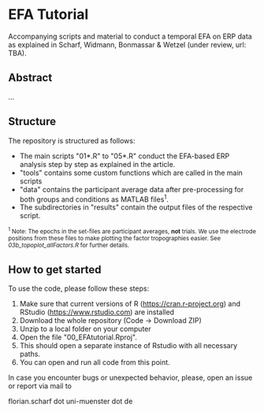 # EFA Tutorial
Accompanying scripts and material to conduct a temporal EFA on ERP data as explained in Scharf, Widmann, Bonmassar & Wetzel (under review, url: TBA).

## Abstract
...

## Structure 
The repository is structured as follows:
- The main scripts "01*.R" to "05*.R" conduct the EFA-based ERP analysis step by step as explained in the article.
- "tools" contains some custom functions which are called in the main scripts
- "data" contains the participant average data after pre-processing for both groups and conditions as MATLAB files<sup>1</sup>. 
- The subdirectories in "results" contain the output files of the respective script.

<sub><sup>1</sup> Note: The epochs in the set-files are participant averages, **not** trials. We use the electrode positions from these files to make plotting the factor tropographies easier. See *03b_topoplot_allFactors.R* for further details.</sub> 

## How to get started
To use the code, please follow these steps:
1. Make sure that current versions of R (https://cran.r-project.org) and RStudio (https://www.rstudio.com) are installed 
2. Download the whole repository (Code -> Download ZIP)
3. Unzip to a local folder on your computer
4. Open the file "00_EFAtutorial.Rproj". 
5. This should open a separate instance of Rstudio with all necessary paths.
6. You can open and run all code from this point.

In case you encounter bugs or unexpected behavior, please, open an issue or report via mail to 

florian.scharf dot uni-muenster dot de 
